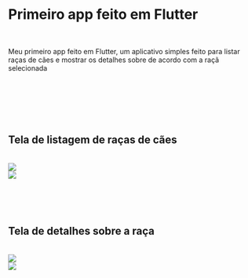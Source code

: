 <h1>Primeiro app feito em Flutter</h1>
<br>
<p>Meu primeiro app feito em Flutter, um aplicativo simples feito para listar raças de cães e mostrar os detalhes sobre de acordo com a raçã selecionada</p>
<br>

<br><br><br>
<h2>Tela de listagem de raças de cães</h2>
<br>
<img src="prints/01.jpeg">
<br>
<img src="prints/04.jpeg">

<br><br><br>
<h2>Tela de detalhes sobre a raça</h2>
<br>
<img src="prints/02.jpeg">
<br>
<img src="prints/03.jpeg">


